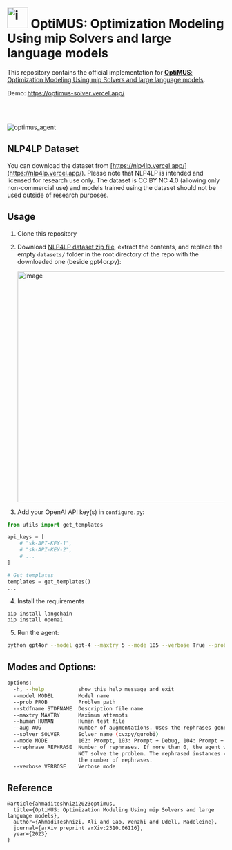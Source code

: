 




# <img width="48" alt="image" src="https://github.com/teshnizi/OptiMUS/assets/48642434/d496427c-83cd-4e23-9734-3ea53c412f02"> **OptiMUS**: Optimization Modeling Using mip Solvers and large language models

This repository contains the official implementation for [**OptiMUS**: Optimization Modeling Using mip Solvers and large language models](https://arxiv.org/abs/2310.06116). 

Demo: https://optimus-solver.vercel.app/

<br>
<br>

![optimus_agent](https://github.com/teshnizi/OptiMUS/assets/48642434/23b1ab19-8248-4aad-8831-02cc895afffd)

## NLP4LP Dataset

You can download the dataset from [https://nlp4lp.vercel.app/](https://nlp4lp.vercel.app/). Please note that NLP4LP is intended and licensed for research use only. The dataset is CC BY NC 4.0 (allowing only non-commercial use) and models trained using the dataset should not be used outside of research purposes.

## Usage

1. Clone this repository
2. Download [NLP4LP dataset zip file](https://nlp4lp.vercel.app/), extract the contents, and replace the empty `datasets/` folder in the root directory of the repo with the downloaded one (beside gpt4or.py):

   <img width="535" alt="image" src="https://github.com/teshnizi/OptiMUS/assets/48642434/e287a0da-ac46-4604-89f6-59d4ee4037b3">

3. Add your OpenAI API key(s) in `configure.py`:

```python
from utils import get_templates

api_keys = [
    # "sk-API-KEY-1",
    # "sk-API-KEY-2",
    # ...
]

# Get templates
templates = get_templates()
...
```

4. Install the requirements

```
pip install langchain
pip install openai
```
5. Run the agent:

```bash
python gpt4or --model gpt-4 --maxtry 5 --mode 105 --verbose True --prob ./datasets/introduction_to_linear_optimization/problem_1
```

## Modes and Options:

```bash
options:
  -h, --help           show this help message and exit
  --model MODEL        Model name
  --prob PROB          Problem path
  --stdfname STDFNAME  Description file name
  --maxtry MAXTRY      Maximum attempts
  --human HUMAN        Human test file
  --aug AUG            Number of augmentations. Uses the rephrases generated by using the --rephrase parameter.
  --solver SOLVER      Solver name (cvxpy/gurobi)
  --mode MODE          102: Prompt, 103: Prompt + Debug, 104: Prompt + Debug + AutoTest, 105: Prompt + Debug + Human Test
  --rephrase REPHRASE  Number of rephrases. If more than 0, the agent will only generate rephrases of the problem and will
                       NOT solve the problem. The rephrased instances can then later be used by setting the aug parameter to
                       the number of rephrases.
  --verbose VERBOSE    Verbose mode
```

## Reference 
```
@article{ahmaditeshnizi2023optimus,
  title={OptiMUS: Optimization Modeling Using mip Solvers and large language models},
  author={AhmadiTeshnizi, Ali and Gao, Wenzhi and Udell, Madeleine},
  journal={arXiv preprint arXiv:2310.06116},
  year={2023}
}
```
